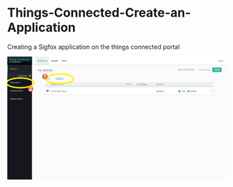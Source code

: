 # Things-Connected-Create-an-Application
Creating a Sigfox application on the things connected portal


![Screenshot](screenshots/tca001.png)


